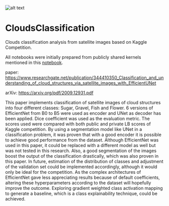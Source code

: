 ![alt text](https://storage.googleapis.com/kaggle-media/competitions/MaxPlanck/Teaser_AnimationwLabels.gif)
# CloudsClassification

Clouds classification analysis from satellite images based on Kaggle Competition. 

All notebooks were initially prepared from publicly shared kernels mentioned in this <a href="https://github.com/TashinAhmed/CloudsClassification/blob/main/EfficientUNet.ipynb">notebook</a>.

paper: https://www.researchgate.net/publication/344410350_Classification_and_understanding_of_cloud_structures_via_satellite_images_with_EfficientUNet

arXiv: https://arxiv.org/pdf/2009.12931.pdf

This paper implements classification of satellite images of
cloud structures into four different classes: Sugar, Gravel, Fish
and Flower. 6 versions of EfficientNet from B0 to B5 were
used as encoder and UNet as decoder has been applied. Dice
coefficient was used as the evaluation metric. The scores used
were compared with both public and private LB scores of
Kaggle competition. By using a segmentation model like UNet
in a classification problem, it was proven that with a good
encoder it is possible to achieve good performance from the
dataset. Although EfficientNet was used in this paper, it could
be replaced with a different model as well but was not tested in
this research. Also, a good segmentation of the images boost the output of the classification drastically, which was also
proven in this paper. In future, estimation of the distribution
of classes and adjustment of the validation set could be
implemented accordingly, although it would only be ideal for
the competition. As the complex architectures of EfficientNet
gave less appreciating results because of default coefficients,
altering these hyperparameters according to the dataset will
hopefully improve the outcome. Exploring gradient weighted
class activation mapping to generate a baseline, which is a
class explainability technique, could be achieved.
